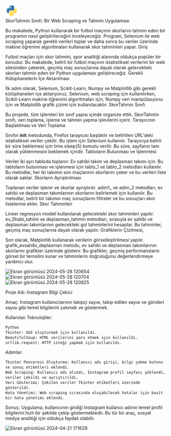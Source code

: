   <a href="https://www.python.org" target="_blank" rel="noreferrer"> 
        <img src="https://raw.githubusercontent.com/devicons/devicon/master/icons/python/python-original.svg" alt="python" width="40" height="40"/> 
    </a> 
    <br>
SkorTahmin Sınıfı: Bir Web Scraping ve Tahmin Uygulaması


Bu makalede, Python kullanarak bir futbol maçının skorlarını tahmin eden bir programın nasıl geliştirileceğini inceleyeceğiz. Program, Selenium ile web scraping yaparak gerekli verileri toplar ve daha sonra bu veriler üzerinde makine öğrenimi algoritmaları kullanarak skor tahminleri yapar.
Giriş

Futbol maçları için skor tahmini, spor analitiği alanında oldukça popüler bir konudur. Bu makalede, belirli bir futbol maçının istatistiksel verilerini bir web sitesinden çekerek, geçmiş maç sonuçlarına dayalı olarak gelecekteki skorları tahmin eden bir Python uygulaması geliştireceğiz.
Gerekli Kütüphanelerin İçe Aktarılması 

İlk adım olarak, Selenium, Scikit-Learn, Numpy ve Matplotlib gibi gerekli kütüphaneleri içe aktarıyoruz. Selenium, web scraping için kullanılırken, Scikit-Learn makine öğrenimi algoritmaları için, Numpy veri manipülasyonu için ve Matplotlib grafik çizimi için kullanılacaktır.
SkorTahmin Sınıfı

Bu projede, tüm işlemleri bir sınıf yapısı içinde organize ettik. SkorTahmin sınıfı, veri toplama, işleme ve tahmin yapma işlevlerini içerir.
Tarayıcının Başlatılması ve Veri Toplama

Sınıfın __init__ metodunda, Firefox tarayıcısı başlatılır ve belirtilen URL'deki istatistiksel veriler çekilir. Bu işlem için Selenium kullanılır. Tarayıcıya belirli bir süre beklemesi için time.sleep(5) komutu verilir. Bu süre, sayfanın tam olarak yüklenmesini beklemek içindir.
Tabloların Bulunması ve İşlenmesi

Veriler iki ayrı tabloda toplanır: Ev sahibi takım ve deplasman takımı için. Bu tabloların bulunması ve işlenmesi için tablo_1 ve tablo_2 metodları kullanılır. Bu metodlar, her iki takımın son maçlarının skorlarını çeker ve bu verileri liste olarak saklar.
Skorların Ayrıştırılması



Toplanan veriler işlenir ve skorlar ayrıştırılır. adim1_ ve adim_2 metodları, ev sahibi ve deplasman takımlarının skorlarını belirlemek için kullanılır. Bu metodlar, belirli bir takımın maç sonuçlarını filtreler ve bu sonuçları skor listelerine ekler.
Skor Tahminleri

Lineer regresyon modeli kullanılarak gelecekteki skor tahminleri yapılır. ev_Shabi_tahimi ve deplasman_tahmin metodları, sırasıyla ev sahibi ve deplasman takımlarının gelecekteki gol tahminlerini hesaplar. Bu tahminler, geçmiş maç sonuçlarına dayalı olarak yapılır.
Grafiklerin Çizilmesi,

Son olarak, Matplotlib kullanarak verilerin görselleştirilmesi yapılır. grafik_evsahibi_deplasman metodu, ev sahibi ve deplasman takımlarının skorlarını grafikler üzerinde gösterir. Bu grafikler, geçmiş performansların görsel bir temsilini sunar ve tahminlerin doğruluğunu değerlendirmeye yardımcı olur.



![Ekran görüntüsü 2024-05-28 120654](https://github.com/arazumut/footballMachineAI-instagrambilgiAraci/assets/150933483/d9ab9186-8310-43a9-9706-a21b9f5c4696)
![Ekran görüntüsü 2024-05-28 120704](https://github.com/arazumut/footballMachineAI-instagrambilgiAraci/assets/150933483/fcfebb17-28e8-4e42-9461-ce048d40492d)
![Ekran görüntüsü 2024-05-28 120825](https://github.com/arazumut/footballMachineAI-instagrambilgiAraci/assets/150933483/f8d9aaec-2109-4c1c-8456-78e9accdfe64)


Proje Adı: Instagram Bilgi Çekici

Amaç: Instagram kullanıcılarının takipçi sayısı, takip edilen sayısı ve gönderi sayısı gibi temel bilgilerini çekmek ve göstermek.

Kullanılan Teknolojiler:

    Python
    Tkinter: GUI oluşturmak için kullanıldı.
    BeautifulSoup: HTML verilerini pars etmek için kullanıldı.
    urllib.request: HTTP isteği yapmak için kullanıldı.

Adımlar:

    Tkinter Penceresi Oluşturma: Kullanıcı adı girişi, bilgi çekme butonu ve sonuç etiketleri eklendi.
    Web Scraping: Kullanıcı adı alındı, Instagram profil sayfası yüklendi, veriler çekildi ve ayrıştırıldı.
    Veri Gösterimi: Çekilen veriler Tkinter etiketleri üzerinde gösterildi.
    Hata Yönetimi: Web scraping sırasında oluşabilecek hatalar için basit bir hata yönetimi eklendi.

Sonuç: Uygulama, kullanıcının girdiği Instagram kullanıcı adının temel profil bilgilerini hızlı bir şekilde çekip göstermektedir. Bu tür bir araç, sosyal medya analitiği için oldukça faydalı olabilir.

![Ekran görüntüsü 2024-04-21 171629](https://github.com/arazumut/footballMachineAI-instagrambilgiAraci/assets/150933483/536553ba-d4f2-4a37-92c7-7ccf3ce3c74d)

